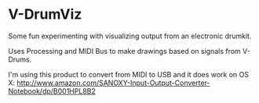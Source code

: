 V-DrumViz
=========

Some fun experimenting with visualizing output from an electronic drumkit.

Uses Processing and MIDI Bus to make drawings based on signals from V-Drums.

I'm using this product to convert from MIDI to USB and it does work on OS X:
http://www.amazon.com/SANOXY-Input-Output-Converter-Notebook/dp/B001HPL8B2

